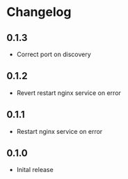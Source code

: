 # Changelog

## 0.1.3

- Correct port on discovery

## 0.1.2

- Revert restart nginx service on error

## 0.1.1

- Restart nginx service on error

## 0.1.0

- Inital release
